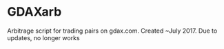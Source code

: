 # GDAXarb
Arbitrage script for trading pairs on gdax.com.  Created ~July 2017.  Due to updates, no longer works
